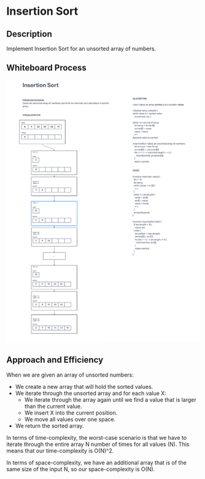 # Insertion Sort

## Description

Implement Insertion Sort for an unsorted array of numbers.

## Whiteboard Process

![image](Whiteboard.png)

## Approach and Efficiency

When we are given an array of unsorted numbers:
* We create a new array that will hold the sorted values.
* We iterate through the unsorted array and for each value X:
  * We iterate through the array again until we find a value that is larger than the current value.
  * We insert X into the current position.
  * We move all values over one space.
* We return the sorted array.

In terms of time-complexity, the worst-case scenario is that we have to iterate through the entire array N number of times for all values (N). This means that our time-complexity is O(N)^2.

In terms of space-complexity, we have an additional array that is of the same size of the input N, so our space-complexity is O(N).
